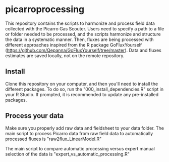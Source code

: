# picarroprocessing

This repository contains the scripts to harmonize and process field data collected with the Picarro Gas Scouter.
Users need to specify a path to a file or folder needed to be processed, and the scripts harmonize and structure the data in a systematic manner.
Then, fluxes are being processed with different approaches inspired from the R package GoFluxYourself (https://github.com/Qepanna/GoFluxYourself/tree/master).
Data and fluxes estimates are saved locally, not on the remote repository.

## Install
Clone this repository on your computer, and then you'll need to install the different packages.
To do so, run the "000_install_dependencies.R" script in your R Studio.
If prompted, it is recommended to update any pre-installed packages.


## Process your data
Make sure you properly add raw data and fieldsheet to your data folder.
The main script to process Picarro data from raw field data to automatically processed fluxes is "raw2flux_LinearModel.R"

The main script to compare automatic processing versus expert manual selection of the data is "expert_vs_automatic_processing.R"
